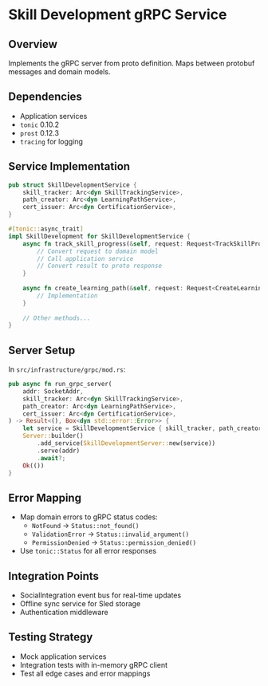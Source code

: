 # Skill Development gRPC Service

## Overview
Implements the gRPC server from proto definition. Maps between protobuf messages and domain models.

## Dependencies
- Application services
- `tonic` 0.10.2
- `prost` 0.12.3
- `tracing` for logging

## Service Implementation
```rust
pub struct SkillDevelopmentService {
    skill_tracker: Arc<dyn SkillTrackingService>,
    path_creator: Arc<dyn LearningPathService>,
    cert_issuer: Arc<dyn CertificationService>,
}

#[tonic::async_trait]
impl SkillDevelopment for SkillDevelopmentService {
    async fn track_skill_progress(&self, request: Request<TrackSkillProgressRequest>) -> Result<Response<TrackSkillProgressResponse>, Status> {
        // Convert request to domain model
        // Call application service
        // Convert result to proto response
    }
    
    async fn create_learning_path(&self, request: Request<CreateLearningPathRequest>) -> Result<Response<CreateLearningPathResponse>, Status> {
        // Implementation
    }
    
    // Other methods...
}
```

## Server Setup
In `src/infrastructure/grpc/mod.rs`:
```rust
pub async fn run_grpc_server(
    addr: SocketAddr,
    skill_tracker: Arc<dyn SkillTrackingService>,
    path_creator: Arc<dyn LearningPathService>,
    cert_issuer: Arc<dyn CertificationService>,
) -> Result<(), Box<dyn std::error::Error>> {
    let service = SkillDevelopmentService { skill_tracker, path_creator, cert_issuer };
    Server::builder()
        .add_service(SkillDevelopmentServer::new(service))
        .serve(addr)
        .await?;
    Ok(())
}
```

## Error Mapping
- Map domain errors to gRPC status codes:
  - `NotFound` → `Status::not_found()`
  - `ValidationError` → `Status::invalid_argument()`
  - `PermissionDenied` → `Status::permission_denied()`
- Use `tonic::Status` for all error responses

## Integration Points
- SocialIntegration event bus for real-time updates
- Offline sync service for Sled storage
- Authentication middleware

## Testing Strategy
- Mock application services
- Integration tests with in-memory gRPC client
- Test all edge cases and error mappings